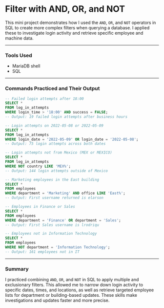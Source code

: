 # Filter with AND, OR, and NOT

This mini project demonstrates how I used the `AND`, `OR`, and `NOT` operators in SQL to create more complex filters when querying a database. I applied these to investigate login activity and retrieve specific employee and machine data.

---

### Tools Used
- MariaDB shell
- SQL

---

### Commands Practiced and Their Output
```sql
-- Failed login attempts after 18:00
SELECT *
FROM log_in_attempts
WHERE login_time > '18:00' AND success = FALSE;
-- Output: 19 failed login attempts after business hours

-- Login attempts on 2022-05-08 or 2022-05-09
SELECT *
FROM log_in_attempts
WHERE login_date = '2022-05-09' OR login_date = '2022-05-08';
-- Output: 75 login attempts across both dates

-- Login attempts not from Mexico (MEX or MEXICO)
SELECT *
FROM log_in_attempts
WHERE NOT country LIKE 'MEX%';
-- Output: 144 login attempts outside of Mexico

-- Marketing employees in the East building
SELECT *
FROM employees
WHERE department = 'Marketing' AND office LIKE 'East%';
-- Output: First username returned is elarson

-- Employees in Finance or Sales
SELECT *
FROM employees
WHERE department = 'Finance' OR department = 'Sales';
-- Output: First Sales username is lrodriqu

-- Employees not in Information Technology
SELECT *
FROM employees
WHERE NOT department = 'Information Technology';
-- Output: 161 employees not in IT
```

---

### Summary
I practiced combining `AND`, `OR`, and `NOT` in SQL to apply multiple and exclusionary filters. This allowed me to narrow down login activity to specific dates, times, and locations, as well as retrieve targeted employee lists for department or building-based updates. These skills make investigations and updates faster and more precise.
